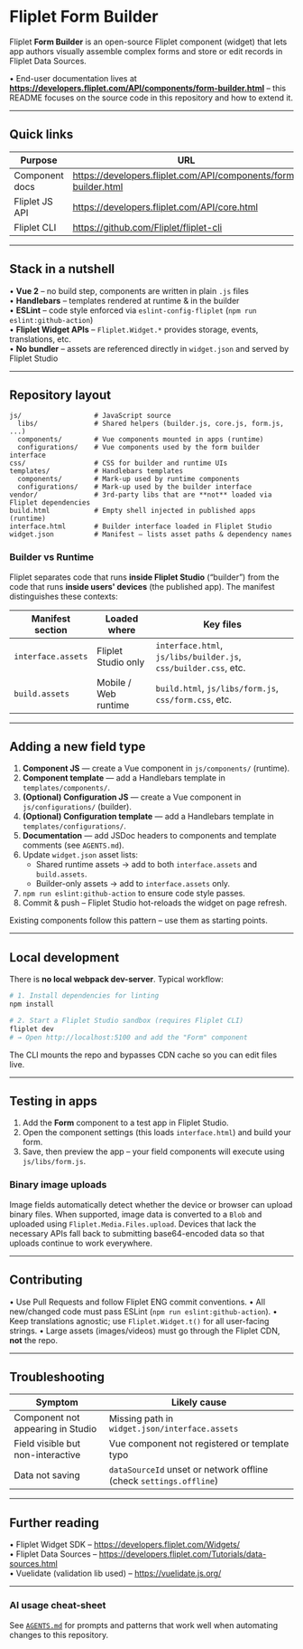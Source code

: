 # Fliplet Form Builder

Fliplet **Form Builder** is an open-source Fliplet component (widget) that lets app authors visually assemble complex forms and store or edit records in Fliplet Data Sources.

• End-user documentation lives at **https://developers.fliplet.com/API/components/form-builder.html** – this README focuses on the source code in this repository and how to extend it.

---

## Quick links

| Purpose                   | URL |
|---------------------------|-----|
| Component docs            | https://developers.fliplet.com/API/components/form-builder.html |
| Fliplet JS API            | https://developers.fliplet.com/API/core.html |
| Fliplet CLI               | https://github.com/Fliplet/fliplet-cli |

---

## Stack in a nutshell

• **Vue 2** – no build step, components are written in plain `.js` files<br>
• **Handlebars** – templates rendered at runtime & in the builder<br>
• **ESLint** – code style enforced via `eslint-config-fliplet` (`npm run eslint:github-action`)<br>
• **Fliplet Widget APIs** – `Fliplet.Widget.*` provides storage, events, translations, etc.<br>
• **No bundler** – assets are referenced directly in `widget.json` and served by Fliplet Studio

---

## Repository layout

```text
js/                  # JavaScript source
  libs/              # Shared helpers (builder.js, core.js, form.js, ...)
  components/        # Vue components mounted in apps (runtime)
  configurations/    # Vue components used by the form builder interface
css/                 # CSS for builder and runtime UIs
templates/           # Handlebars templates
  components/        # Mark-up used by runtime components
  configurations/    # Mark-up used by the builder interface
vendor/              # 3rd-party libs that are **not** loaded via Fliplet dependencies
build.html           # Empty shell injected in published apps (runtime)
interface.html       # Builder interface loaded in Fliplet Studio
widget.json          # Manifest – lists asset paths & dependency names
```

### Builder vs Runtime

Fliplet separates code that runs **inside Fliplet Studio** (“builder”) from the code that runs **inside users' devices** (the published app). The manifest distinguishes these contexts:

| Manifest section | Loaded where | Key files |
|------------------|--------------|-----------|
| `interface.assets` | Fliplet Studio only | `interface.html`, `js/libs/builder.js`, `css/builder.css`, etc. |
| `build.assets`      | Mobile / Web runtime | `build.html`, `js/libs/form.js`, `css/form.css`, etc. |

---

## Adding a new field type

1. **Component JS** — create a Vue component in `js/components/` (runtime).
2. **Component template** — add a Handlebars template in `templates/components/`.
3. **(Optional) Configuration JS** — create a Vue component in `js/configurations/` (builder).
4. **(Optional) Configuration template** — add a Handlebars template in `templates/configurations/`.
5. **Documentation** — add JSDoc headers to components and template comments (see `AGENTS.md`).
6. Update `widget.json` asset lists:
   - Shared runtime assets → add to both `interface.assets` and `build.assets`.
   - Builder-only assets → add to `interface.assets` only.
7. `npm run eslint:github-action` to ensure code style passes.
8. Commit & push – Fliplet Studio hot-reloads the widget on page refresh.

Existing components follow this pattern – use them as starting points.

---

## Local development

There is **no local webpack dev-server**. Typical workflow:

```bash
# 1. Install dependencies for linting
npm install

# 2. Start a Fliplet Studio sandbox (requires Fliplet CLI)
fliplet dev
# → Open http://localhost:5100 and add the "Form" component
```

The CLI mounts the repo and bypasses CDN cache so you can edit files live.

---

## Testing in apps

1. Add the **Form** component to a test app in Fliplet Studio.
2. Open the component settings (this loads `interface.html`) and build your form.
3. Save, then preview the app – your field components will execute using `js/libs/form.js`.

### Binary image uploads

Image fields automatically detect whether the device or browser can upload binary
files. When supported, image data is converted to a `Blob` and uploaded using
`Fliplet.Media.Files.upload`. Devices that lack the necessary APIs fall back to
submitting base64-encoded data so that uploads continue to work everywhere.

---

## Contributing

• Use Pull Requests and follow Fliplet ENG commit conventions.
• All new/changed code must pass ESLint (`npm run eslint:github-action`).
• Keep translations agnostic; use `Fliplet.Widget.t()` for all user-facing strings.
• Large assets (images/videos) must go through the Fliplet CDN, **not** the repo.

---

## Troubleshooting

| Symptom | Likely cause |
|---------|--------------|
| Component not appearing in Studio | Missing path in `widget.json/interface.assets` |
| Field visible but non-interactive | Vue component not registered or template typo |
| Data not saving | `dataSourceId` unset or network offline (check `settings.offline`) |

---

## Further reading

• Fliplet Widget SDK – https://developers.fliplet.com/Widgets/<br>
• Fliplet Data Sources – https://developers.fliplet.com/Tutorials/data-sources.html<br>
• Vuelidate (validation lib used) – https://vuelidate.js.org/

---

### AI usage cheat-sheet

See [`AGENTS.md`](./AGENTS.md) for prompts and patterns that work well when automating changes to this repository.
